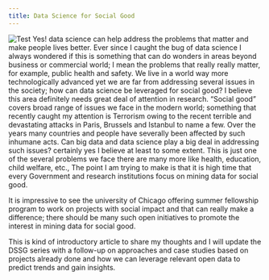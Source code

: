 ```yaml
---
title: Data Science for Social Good 
---
```

![Test](/emerald/img/dssg.jpeg "Test")
Yes! data science can help address the problems that matter and make people lives better. Ever since I caught the bug of data science I always wondered if this is something that can do wonders in areas beyond business or commercial world; I mean the problems that really really matter, for example, public health and safety. We live in a world way more technologically advanced yet we are far from addressing several issues in the society; how can data science be leveraged for social good? I believe this area definitely needs great deal of attention in research. “Social good” covers broad range of issues we face in the modern world; something that recently caught my attention is Terrorism owing to the recent terrible and devastating attacks in Paris, Brussels and Istanbul to name a few. Over the years many countries and people have severally been affected by such inhumane acts. Can big data and data science play a big deal in addressing such issues? certainly yes I believe at least to some extent.  This is just one of the several problems we face there are many more like health, education, child welfare, etc., The point I am trying to make is that it is high time that every Government and research institutions focus on mining data for social good.

It is impressive to see the university of Chicago offering summer fellowship program to work on projects with social impact and that can really make a difference; there should be many such open initiatives to promote the interest in mining data for social good. 

This is kind of introductory article to share my thoughts and I will update the DSSG series with a follow-up on approaches and case studies based on projects already done and how we can leverage relevant open data to predict trends and gain insights.
